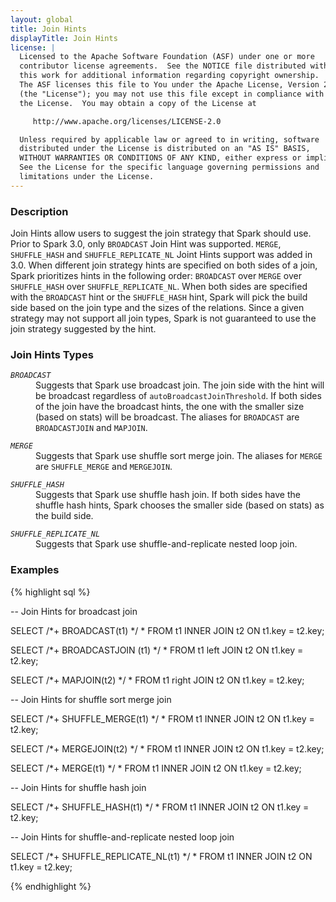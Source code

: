 ```yaml
---
layout: global
title: Join Hints
displayTitle: Join Hints
license: |
  Licensed to the Apache Software Foundation (ASF) under one or more
  contributor license agreements.  See the NOTICE file distributed with
  this work for additional information regarding copyright ownership.
  The ASF licenses this file to You under the Apache License, Version 2.0
  (the "License"); you may not use this file except in compliance with
  the License.  You may obtain a copy of the License at

     http://www.apache.org/licenses/LICENSE-2.0

  Unless required by applicable law or agreed to in writing, software
  distributed under the License is distributed on an "AS IS" BASIS,
  WITHOUT WARRANTIES OR CONDITIONS OF ANY KIND, either express or implied.
  See the License for the specific language governing permissions and
  limitations under the License.
---
```

### Description

Join Hints allow users to suggest the join strategy that Spark should use. Prior to Spark 3.0, only `BROADCAST` Join Hint was supported. `MERGE`, `SHUFFLE_HASH` and `SHUFFLE_REPLICATE_NL` Joint Hints support was added in 3.0. When different join strategy hints are specified on both sides of a join, Spark prioritizes hints in the following order: `BROADCAST` over `MERGE` over `SHUFFLE_HASH` over `SHUFFLE_REPLICATE_NL`. When both sides are specified with the `BROADCAST` hint or the `SHUFFLE_HASH` hint, Spark will pick the build side based on the join type and the sizes of the relations. Since a given strategy may not support all join types, Spark is not guaranteed to use the join strategy suggested by the hint.

### Join Hints Types

<dl>
  <dt><code><em>BROADCAST</em></code></dt>
  <dd>
    Suggests that Spark use broadcast join. The join side with the hint will be broadcast regardless of <code>autoBroadcastJoinThreshold</code>. If both sides of the join have the broadcast hints, the one with the smaller size (based on stats) will be broadcast. The aliases for <code>BROADCAST</code> are <code>BROADCASTJOIN</code> and <code>MAPJOIN</code>.
  </dd>
</dl>

<dl>
  <dt><code><em>MERGE</em></code></dt>
  <dd>
     Suggests that Spark use shuffle sort merge join. The aliases for <code>MERGE</code> are <code>SHUFFLE_MERGE</code> and <code>MERGEJOIN</code>.
  </dd>
</dl>

<dl>
  <dt><code><em>SHUFFLE_HASH</em></code></dt>
  <dd>
     Suggests that Spark use shuffle hash join. If both sides have the shuffle hash hints, Spark chooses the smaller side (based on stats) as the build side.
  </dd>
</dl>

<dl>
  <dt><code><em>SHUFFLE_REPLICATE_NL</em></code></dt>
  <dd>
    Suggests that Spark use shuffle-and-replicate nested loop join.
  </dd>
</dl>

### Examples

{% highlight sql %}

-- Join Hints for broadcast join

SELECT /*+ BROADCAST(t1) */ * FROM t1 INNER JOIN t2 ON t1.key = t2.key;

SELECT /*+ BROADCASTJOIN (t1) */ * FROM t1 left JOIN t2 ON t1.key = t2.key;

SELECT /*+ MAPJOIN(t2) */ * FROM t1 right JOIN t2 ON t1.key = t2.key;


-- Join Hints for shuffle sort merge join

SELECT /*+ SHUFFLE_MERGE(t1) */ * FROM t1 INNER JOIN t2 ON t1.key = t2.key;

SELECT /*+ MERGEJOIN(t2) */ * FROM t1 INNER JOIN t2 ON t1.key = t2.key;

SELECT /*+ MERGE(t1) */ * FROM t1 INNER JOIN t2 ON t1.key = t2.key;


-- Join Hints for shuffle hash join

SELECT /*+ SHUFFLE_HASH(t1) */ * FROM t1 INNER JOIN t2 ON t1.key = t2.key;


-- Join Hints for shuffle-and-replicate nested loop join

SELECT /*+ SHUFFLE_REPLICATE_NL(t1) */ * FROM t1 INNER JOIN t2 ON t1.key = t2.key;

{% endhighlight %}
